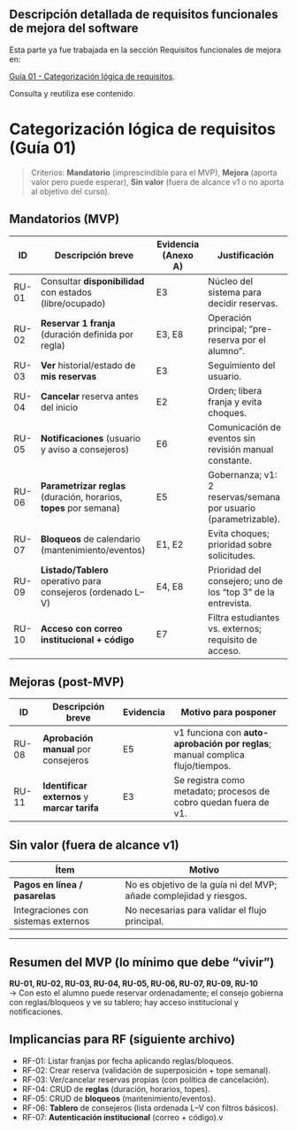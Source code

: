 ## Descripción detallada de requisitos funcionales de mejora del software

Esta parte ya fue trabajada en la sección Requisitos funcionales de mejora en:

[Guía 01 - Categorización lógica de requisitos](https://github.com/PendoVan/ED04/blob/b4cb3b6e203d214c0918beb30c65a007ef7e7e0a/docs/project/requisitos/categorizacion.md).

Consulta y reutiliza ese contenido.
# Categorización lógica de requisitos (Guía 01)

> Criterios: **Mandatorio** (imprescindible para el MVP), **Mejora** (aporta valor pero puede esperar), **Sin valor** (fuera de alcance v1 o no aporta al objetivo del curso).

## Mandatorios (MVP)
| ID    | Descripción breve | Evidencia (Anexo A) | Justificación |
|-------|------------------------------------------------------------------------|---------------------|---------------|
| RU-01 | Consultar **disponibilidad** con estados (libre/ocupado)              | E3                  | Núcleo del sistema para decidir reservas. |
| RU-02 | **Reservar 1 franja** (duración definida por regla)                   | E3, E8              | Operación principal; “pre-reserva por el alumno”. |
| RU-03 | **Ver** historial/estado de **mis reservas**                          | E3                  | Seguimiento del usuario. |
| RU-04 | **Cancelar** reserva antes del inicio                                  | E2                  | Orden; libera franja y evita choques. |
| RU-05 | **Notificaciones** (usuario y aviso a consejeros)                      | E6                  | Comunicación de eventos sin revisión manual constante. |
| RU-06 | **Parametrizar reglas** (duración, horarios, **topes** por semana)     | E5                  | Gobernanza; v1: 2 reservas/semana por usuario (parametrizable). |
| RU-07 | **Bloqueos** de calendario (mantenimiento/eventos)                     | E1, E2              | Evita choques; prioridad sobre solicitudes. |
| RU-09 | **Listado/Tablero** operativo para consejeros (ordenado L–V)           | E4, E8              | Prioridad del consejero; uno de los “top 3” de la entrevista. |
| RU-10 | **Acceso con correo institucional + código**                           | E7                  | Filtra estudiantes vs. externos; requisito de acceso. |

## Mejoras (post-MVP)
| ID    | Descripción breve | Evidencia | Motivo para posponer |
|-------|-------------------------------------------------------|----------|----------------------|
| RU-08 | **Aprobación manual** por consejeros                  | E5       | v1 funciona con **auto-aprobación por reglas**; manual complica flujo/tiempos. |
| RU-11 | **Identificar externos** y **marcar tarifa**          | E3       | Se registra como metadato; procesos de cobro quedan fuera de v1. |

## Sin valor (fuera de alcance v1)
| Ítem                                   | Motivo |
|----------------------------------------|--------|
| **Pagos en línea / pasarelas**         | No es objetivo de la guía ni del MVP; añade complejidad y riesgos. |
| Integraciones con sistemas externos     | No necesarias para validar el flujo principal. |

---

## Resumen del MVP (lo mínimo que debe “vivir”)
**RU-01, RU-02, RU-03, RU-04, RU-05, RU-06, RU-07, RU-09, RU-10**  
→ Con esto el alumno puede reservar ordenadamente; el consejo gobierna con reglas/bloqueos y ve su tablero; hay acceso institucional y notificaciones.

## Implicancias para RF (siguiente archivo)
- RF-01: Listar franjas por fecha aplicando reglas/bloqueos.  
- RF-02: Crear reserva (validación de superposición + tope semanal).  
- RF-03: Ver/cancelar reservas propias (con política de cancelación).  
- RF-04: CRUD de **reglas** (duración, horarios, topes).  
- RF-05: CRUD de **bloqueos** (mantenimiento/eventos).  
- RF-06: **Tablero** de consejeros (lista ordenada L–V con filtros básicos).  
- RF-07: **Autenticación institucional** (correo + código).v



